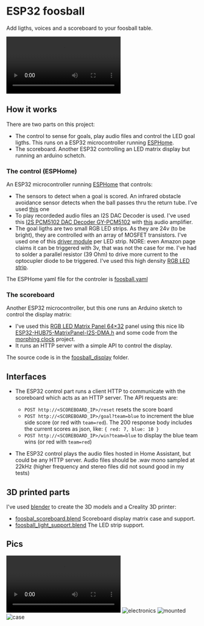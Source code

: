 # ESP32 foosball

Add ligths, voices and a scoreboard to your foosball table.

![video](./docs/Video.mov)

## How it works

There are two parts on this project:
* The control to sense for goals, play audio files and control the LED goal ligths. This runs on a ESP32 microcontroller running [ESPHome](https://esphome.io).
* The scoreboard. Another ESP32 controlling an LED matrix display but running an arduino schetch.

### The control (ESPHome)

An ESP32 microcontroller running [ESPHome](https://esphome.io) that controls:
* The sensors to detect when a goal is scored. An infrared obstacle avoidance sensor detects when the ball passes thru the return tube. I've used [this](https://www.amazon.com/dp/B07PFCC76N?ref=ppx_yo2ov_dt_b_product_details&th=1) one
* To play recordeded audio files an I2S DAC Decoder is used. I've used this [I2S PCM5102 DAC Decoder GY-PCM5102](https://www.amazon.com/dp/B07W97D2YC?psc=1&ref=ppx_yo2ov_dt_b_product_details) with [this](https://www.amazon.com/dp/B08GYQTTXF?psc=1&ref=ppx_yo2ov_dt_b_product_details) audio amplifier.
* The goal ligths are two small RGB LED strips. As they are 24v (to be bright), they are controlled with an array of MOSFET transistors. I've used one of this [driver module](https://www.amazon.com/dp/B08SJQTQ4Y?ref=ppx_yo2ov_dt_b_product_details&th=1) per LED strip. NORE: even Amazon page claims it can be triggered with 3v, that was not the case for me. I've had to solder a parallel resistor (39 Ohm) to drive more current to the optocupler diode to be triggered. I've used this high density [RGB LED strip](https://www.amazon.com/dp/B0B318XGWP?ref=ppx_yo2ov_dt_b_product_details&th=1). 

The ESPHome yaml file for the controler is [foosball.yaml](./foosball.yaml)

### The scoreboard

Another ESP32 microcontroller, but this one runs an Arduino sketch to control the display matrix:
* I've used this [RGB LED Matrix Panel 64×32](https://www.amazon.com/dp/B09MB426K5?ref=ppx_yo2ov_dt_b_product_details&th=1) panel using this nice lib [ESP32-HUB75-MatrixPanel-I2S-DMA.h](https://github.com/Tonio5978/ESP32-HUB75-MatrixPanel-I2S-DMA) and some code from the [morphing clock](https://github.com/bogd/esp32-morphing-clock) project.
* It runs an HTTP server with a simple API to control the display.

The source code is in the [foosball_display](./foosball_display) folder.

## Interfaces
* The ESP32 control part runs a client HTTP to communicate with the scoreboard which acts as an HTTP server. The API requests are:
  * `POST http://<SCOREBOARD_IP>/reset` resets the score board
  * `POST http://<SCOREBOARD_IP>/goal?team=blue` to increment the blue side score (or red with `team=red`). The 200 response body includes the current scores as json, like:
  ```{ red: 7, blue: 10 }```
  * `POST http://<SCOREBOARD_IP>/win?team=blue` to display the blue team wins (or red with `team=red`)

* The ESP32 control plays the audio files hosted in Home Assistant, but could be any HTTP server. Audio files should be .wav mono sampled at 22kHz (higher frequency and stereo files did not sound good in my tests)

## 3D printed parts
I've used [blender](https://www.blender.org) to create the 3D models and a Creality 3D printer:
* [foosbal_scoreboard.blend](./foosbal_scoreboard.blend) Scoreboard display matrix case and support.
* [foosball_light_support.blend](./foosball_light_support.blend) The LED strip support.

## Pics
![video](./docs/Video-2.mov)
![electronics](./docs/image1.jpeg)
![mounted](./docs/image2.jpeg)
![case](./docs/case.png)

